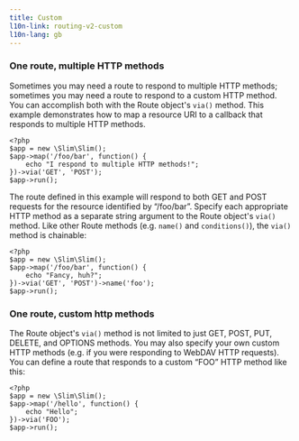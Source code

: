 ```yaml
---
title: Custom
l10n-link: routing-v2-custom
l10n-lang: gb
---
```

### One route, multiple HTTP methods

Sometimes you may need a route to respond to multiple HTTP methods; sometimes you may need a route to respond to a
custom HTTP method. You can accomplish both with the Route object's `via()` method. This example demonstrates how
to map a resource URI to a callback that responds to multiple HTTP methods.

    <?php
    $app = new \Slim\Slim();
    $app->map('/foo/bar', function() {
        echo "I respond to multiple HTTP methods!";
    })->via('GET', 'POST');
    $app->run();

The route defined in this example will respond to both GET and POST requests for the resource identified by “/foo/bar”.
Specify each appropriate HTTP method as a separate string argument to the Route object's `via()` method. Like other
Route methods (e.g. `name()` and `conditions()`), the `via()` method is chainable:

    <?php
    $app = new \Slim\Slim();
    $app->map('/foo/bar', function() {
        echo "Fancy, huh?";
    })->via('GET', 'POST')->name('foo');
    $app->run();

### One route, custom http methods

The Route object's `via()` method is not limited to just GET, POST, PUT, DELETE, and OPTIONS methods. You may also
specify your own custom HTTP methods (e.g. if you were responding to WebDAV HTTP requests). You can define a route
that responds to a custom “FOO” HTTP method like this:

    <?php
    $app = new \Slim\Slim();
    $app->map('/hello', function() {
        echo "Hello";
    })->via('FOO');
    $app->run();
